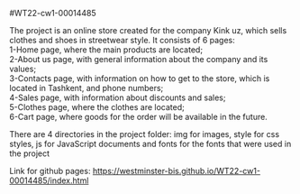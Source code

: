#WT22-cw1-00014485

The project is an online store created for the company Kink uz, which sells clothes and shoes in streetwear style.
It consists of 6 pages: <br>
    1-Home page, where the main products are located;<br>
    2-About us page, with general information about the company and its values;<br>
    3-Contacts page, with information on how to get to the store, which is located in Tashkent, and phone numbers;<br>
    4-Sales page, with information about discounts and sales;<br>
    5-Clothes page, where the clothes are located;<br>
    6-Cart page, where goods for the order will be available in the future.<br>
    
There are 4 directories in the project folder: img for images, style for css styles, js for JavaScript documents and fonts for the fonts that were used in the project

Link for github pages: https://westminster-bis.github.io/WT22-cw1-00014485/index.html
